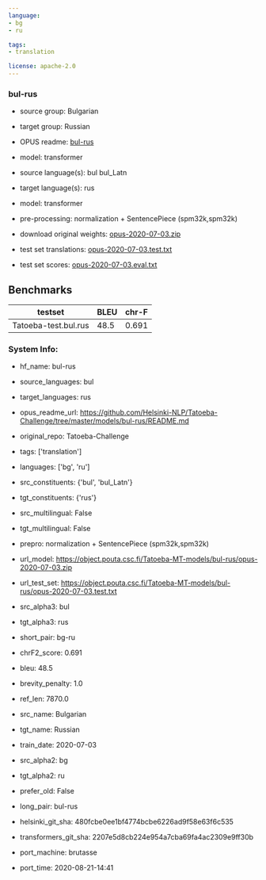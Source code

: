 ```yaml
---
language: 
- bg
- ru

tags:
- translation

license: apache-2.0
---
```


### bul-rus

* source group: Bulgarian 
* target group: Russian 
*  OPUS readme: [bul-rus](https://github.com/Helsinki-NLP/Tatoeba-Challenge/tree/master/models/bul-rus/README.md)

*  model: transformer
* source language(s): bul bul_Latn
* target language(s): rus
* model: transformer
* pre-processing: normalization + SentencePiece (spm32k,spm32k)
* download original weights: [opus-2020-07-03.zip](https://object.pouta.csc.fi/Tatoeba-MT-models/bul-rus/opus-2020-07-03.zip)
* test set translations: [opus-2020-07-03.test.txt](https://object.pouta.csc.fi/Tatoeba-MT-models/bul-rus/opus-2020-07-03.test.txt)
* test set scores: [opus-2020-07-03.eval.txt](https://object.pouta.csc.fi/Tatoeba-MT-models/bul-rus/opus-2020-07-03.eval.txt)

## Benchmarks

| testset               | BLEU  | chr-F |
|-----------------------|-------|-------|
| Tatoeba-test.bul.rus 	| 48.5 	| 0.691 |


### System Info: 
- hf_name: bul-rus

- source_languages: bul

- target_languages: rus

- opus_readme_url: https://github.com/Helsinki-NLP/Tatoeba-Challenge/tree/master/models/bul-rus/README.md

- original_repo: Tatoeba-Challenge

- tags: ['translation']

- languages: ['bg', 'ru']

- src_constituents: {'bul', 'bul_Latn'}

- tgt_constituents: {'rus'}

- src_multilingual: False

- tgt_multilingual: False

- prepro:  normalization + SentencePiece (spm32k,spm32k)

- url_model: https://object.pouta.csc.fi/Tatoeba-MT-models/bul-rus/opus-2020-07-03.zip

- url_test_set: https://object.pouta.csc.fi/Tatoeba-MT-models/bul-rus/opus-2020-07-03.test.txt

- src_alpha3: bul

- tgt_alpha3: rus

- short_pair: bg-ru

- chrF2_score: 0.691

- bleu: 48.5

- brevity_penalty: 1.0

- ref_len: 7870.0

- src_name: Bulgarian

- tgt_name: Russian

- train_date: 2020-07-03

- src_alpha2: bg

- tgt_alpha2: ru

- prefer_old: False

- long_pair: bul-rus

- helsinki_git_sha: 480fcbe0ee1bf4774bcbe6226ad9f58e63f6c535

- transformers_git_sha: 2207e5d8cb224e954a7cba69fa4ac2309e9ff30b

- port_machine: brutasse

- port_time: 2020-08-21-14:41
